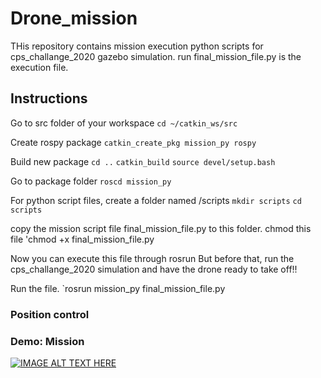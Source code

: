 # Drone_mission
THis repository contains mission execution python scripts for cps_challange_2020 gazebo simulation.
run final_mission_file.py is the execution file.

## Instructions
Go to src folder of your workspace
`cd ~/catkin_ws/src`

Create rospy package
`catkin_create_pkg mission_py rospy`

Build new package
`cd ..`
`catkin_build`
`source devel/setup.bash`

Go to package folder
`roscd mission_py`

For python script files, create a folder named /scripts
`mkdir scripts`
`cd scripts`

copy the mission script file final_mission_file.py to this folder.
chmod this file
'chmod +x final_mission_file.py

Now you can execute this file through rosrun
But before that, run the cps_challange_2020 simulation and have the drone ready to take off!!

Run the file.
`rosrun mission_py final_mission_file.py



### Position control
### Demo: Mission
[![IMAGE ALT TEXT HERE](https://img.youtube.com/vi/lCBCBzEzrws/0.jpg)](https://youtu.be/lCBCBzEzrws)
